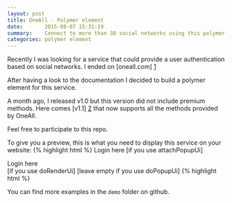 ```yaml
---
layout: post
title: OneAll - Polymer element
date:       2015-08-07 15:31:19
summary:    Connect to more than 30 social networks using this polymer element
categories: polymer element
---
```


Recently I was looking for a service that could provide a user authentication based on social networks.
I ended on [oneall.com] [1]

After having a look to the documentation I decided to build a polymer element for this service.

A month ago, I released v1.0 but this version did not include premium methods.
Here comes [v1.1] [2] that now supports all the methods provided by OneAll.

Feel free to participate to this repo.

To give you a preview, this is what you need to display this service on your website:
{% highlight html %}
<oneall-social-login>
  <a id="oneall-container">Login here</a> [if you use attachPopupUi]
  <div id="oneall-container">Login here</div> [if you use doRenderUi]
  [leave empty if you use doPopupUi]
</oneall-social-login>
{% highlight html %}

You can find more examples in the `demo` folder on github.


  [1]: http://www.oneall.com
  [2]: https://github.com/vincentaudebert/polymer-oneall-social-login/tree/v1.1.0